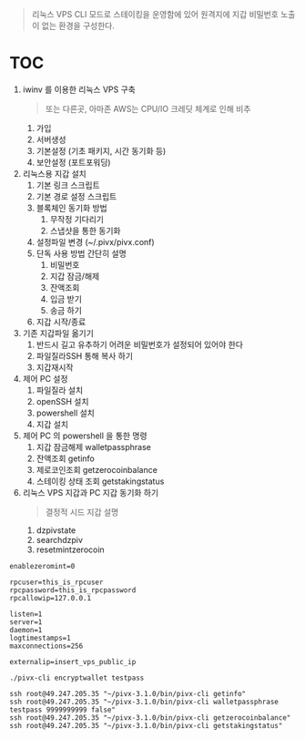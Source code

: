 
> 리눅스 VPS CLI 모드로 스테이킹을 운영함에 있어 원격지에 지갑 비밀번호 노출이 없는 환경을 구성한다.

# TOC
  1. iwinv 를 이용한 리눅스 VPS 구축
      > 또는 다른곳, 아마존 AWS는 CPU/IO 크레딧 체계로 인해 비추
     1. 가입
     1. 서버생성
     1. 기본설정 (기초 패키지, 시간 동기화 등)
     1. 보안설정 (포트포워딩)
  1. 리눅스용 지갑 설치
     1. 기본 링크 스크립트
     1. 기본 경로 설정 스크립트
     1. 블록체인 동기화 방법
        1. 무작정 기다리기
        1. 스냅샷을 통한 동기화
     1. 설정파일 변경 (~/.pivx/pivx.conf)
     1. 단독 사용 방법 간단히 설명
        1. 비밀번호
        1. 지갑 잠금/해제
        1. 잔액조회
        1. 입금 받기
        1. 송금 하기
     1. 지갑 시작/종료
  1. 기존 지갑파일 옮기기
     1. 반드시 길고 유추하기 어려운 비밀번호가 설정되어 있어야 한다
     1. 파일질라SSH 통해 복사 하기
     1. 지갑재시작
  1. 제어 PC 설정
     1. 파일질라 설치
     1. openSSH 설치
     1. powershell 설치
     1. 지갑 설치
  1. 제어 PC 의 powershell 을 통한 명령
     1. 지갑 잠금해제 walletpassphrase
     1. 잔액조회 getinfo
     1. 제로코인조회 getzerocoinbalance
     1. 스테이킹 상태 조회 getstakingstatus
  1. 리눅스 VPS 지갑과 PC 지갑 동기화 하기
     > 결정적 시드 지갑 설명
     1. dzpivstate
     1. searchdzpiv
     1. resetmintzerocoin



```
enablezeromint=0

rpcuser=this_is_rpcuser
rpcpassword=this_is_rpcpassword
rpcallowip=127.0.0.1

listen=1
server=1
daemon=1
logtimestamps=1
maxconnections=256

externalip=insert_vps_public_ip
```

```
./pivx-cli encryptwallet testpass

ssh root@49.247.205.35 "~/pivx-3.1.0/bin/pivx-cli getinfo"
ssh root@49.247.205.35 "~/pivx-3.1.0/bin/pivx-cli walletpassphrase testpass 9999999999 false"
ssh root@49.247.205.35 "~/pivx-3.1.0/bin/pivx-cli getzerocoinbalance"
ssh root@49.247.205.35 "~/pivx-3.1.0/bin/pivx-cli getstakingstatus"
```
